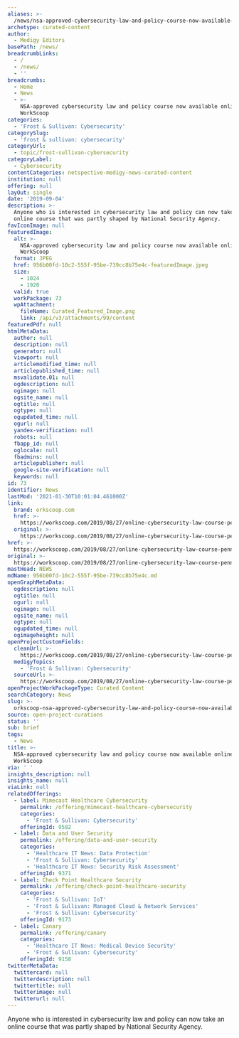 ```yaml
---
aliases: >-
  /news/nsa-approved-cybersecurity-law-and-policy-course-now-available-online-workscoop
archetype: curated-content
author:
  - Medigy Editors
basePath: /news/
breadcrumbLinks:
  - /
  - /news/
  - ''
breadcrumbs:
  - Home
  - News
  - >-
    NSA-approved cybersecurity law and policy course now available online |
    WorkScoop
categories:
  - 'Frost & Sullivan: Cybersecurity'
categorySlug:
  - 'frost & sullivan: cybersecurity'
categoryUrl:
  - topic/frost-sullivan-cybersecurity
categoryLabel:
  - Cybersecurity
contentCategories: netspective-medigy-news-curated-content
institution: null
offering: null
layOut: single
date: '2019-09-04'
description: >-
  Anyone who is interested in cybersecurity law and policy can now take an
  online course that was partly shaped by National Security Agency.
favIconImage: null
featuredImage:
  alt: >-
    NSA-approved cybersecurity law and policy course now available online |
    WorkScoop
  format: JPEG
  href: 956b00fd-10c2-555f-95be-739cc8b75e4c-featuredImage.jpeg
  size:
    - 1024
    - 1920
  valid: true
  workPackage: 73
  wpAttachment:
    fileName: Curated_Featured_Image.png
    link: /api/v3/attachments/99/content
featuredPdf: null
htmlMetaData:
  author: null
  description: null
  generator: null
  viewport: null
  articlemodified_time: null
  articlepublished_time: null
  msvalidate.01: null
  ogdescription: null
  ogimage: null
  ogsite_name: null
  ogtitle: null
  ogtype: null
  ogupdated_time: null
  ogurl: null
  yandex-verification: null
  robots: null
  fbapp_id: null
  oglocale: null
  fbadmins: null
  articlepublisher: null
  google-site-verification: null
  keywords: null
id: 73
identifier: News
lastMod: '2021-01-30T10:01:04.461000Z'
link:
  brand: orkscoop.com
  href: >-
    https://workscoop.com/2019/08/27/online-cybersecurity-law-course-penn-state-nsa
  original: >-
    https://workscoop.com/2019/08/27/online-cybersecurity-law-course-penn-state-nsa
href: >-
  https://workscoop.com/2019/08/27/online-cybersecurity-law-course-penn-state-nsa
original: >-
  https://workscoop.com/2019/08/27/online-cybersecurity-law-course-penn-state-nsa
mastHead: NEWS
mdName: 956b00fd-10c2-555f-95be-739cc8b75e4c.md
openGraphMetaData:
  ogdescription: null
  ogtitle: null
  ogurl: null
  ogimage: null
  ogsite_name: null
  ogtype: null
  ogupdated_time: null
  ogimageheight: null
openProjectCustomFields:
  cleanUrl: >-
    https://workscoop.com/2019/08/27/online-cybersecurity-law-course-penn-state-nsa
  medigyTopics:
    - 'Frost & Sullivan: Cybersecurity'
  sourceUrl: >-
    https://workscoop.com/2019/08/27/online-cybersecurity-law-course-penn-state-nsa
openProjectWorkPackageType: Curated Content
searchCategory: News
slug: >-
  orkscoop-nsa-approved-cybersecurity-law-and-policy-course-now-available-online-workscoop
source: open-project-curations
status: ''
sub: brief
tags:
  - News
title: >-
  NSA-approved cybersecurity law and policy course now available online |
  WorkScoop
via: ' '
insights_description: null
insights_name: null
viaLink: null
relatedOfferings:
  - label: Mimecast Healthcare Cybersecurity
    permalink: /offering/mimecast-healthcare-cybersecurity
    categories:
      - 'Frost & Sullivan: Cybersecurity'
    offeringId: 9582
  - label: Data and User Security
    permalink: /offering/data-and-user-security
    categories:
      - 'Healthcare IT News: Data Protection'
      - 'Frost & Sullivan: Cybersecurity'
      - 'Healthcare IT News: Security Risk Assessment'
    offeringId: 9371
  - label: Check Point Healthcare Security
    permalink: /offering/check-point-healthcare-security
    categories:
      - 'Frost & Sullivan: IoT'
      - 'Frost & Sullivan: Managed Cloud & Network Services'
      - 'Frost & Sullivan: Cybersecurity'
    offeringId: 9173
  - label: Canary
    permalink: /offering/canary
    categories:
      - 'Healthcare IT News: Medical Device Security'
      - 'Frost & Sullivan: Cybersecurity'
    offeringId: 9158
twitterMetaData:
  twittercard: null
  twitterdescription: null
  twittertitle: null
  twitterimage: null
  twitterurl: null
---
```

Anyone who is interested in cybersecurity law and policy can now take an online course that was partly shaped by National Security Agency.